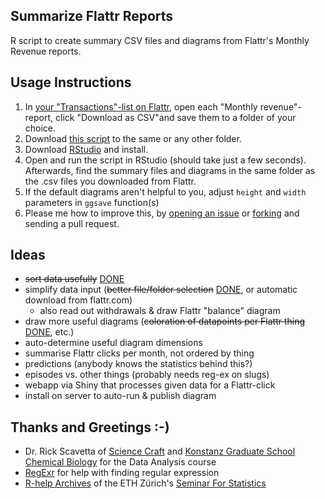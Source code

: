Summarize Flattr Reports
---

R script to create summary CSV files and diagrams from Flattr's Monthly Revenue reports.



Usage Instructions
---

1. In [your "Transactions"-list on Flattr](https://flattr.com/dashboard/transactions), open each "Monthly revenue"-report, click "Download as CSV"and save them to a folder of your choice.
1. Download [this script](https://github.com/KonScience/Summarise-Flattr-Reports/blob/master/summarise-flattr-reports.R) to the same or any other folder.
1. Download [RStudio](http://www.rstudio.com/products/rstudio/download/) and install.
1. Open and run the script in RStudio (should take just a few seconds). Afterwards, find the summary files and diagrams in the same folder as the .csv files you downloaded from Flattr.
1. If the default diagrams aren't helpful to you, adjust `height` and `width` parameters in `ggsave` function(s)
1. Please  me how to improve this, by [opening an issue](https://github.com/KonScience/Summarize-Flattr-Reports/issues/new) or [forking](https://github.com/KonScience/Summarize-Flattr-Reports/fork) and sending a pull request.

Ideas
---

- ~~sort data usefully~~ [DONE](https://github.com/KonScience/Summarize-Flattr-Reports/pull/1)
- simplify data input (~~better file/folder selection~~ [DONE](https://github.com/KonScience/Summarize-Flattr-Reports/commit/c4b8f15d4d0bdb8001b3a7255bb71077e76b8638), or automatic download from flattr.com)
  - also read out withdrawals & draw Flattr "balance" diagram
- draw more useful diagrams (~~coloration of datapoints per Flattr thing~~ [DONE](https://github.com/KonScience/Summarize-Flattr-Reports/commit/1e5ddef18fa89015688f3b9d3dc30db35c2b8652?diff=unified#diff-aecf3d2d8db8e5ca05c6f01653041e00L68), etc.)
- auto-determine useful diagram dimensions
- summarise Flattr clicks per month, not ordered by thing
- predictions (anybody knows the statistics behind this?)
- episodes vs. other things (probably needs reg-ex on slugs)
- webapp via Shiny that processes given data for a Flattr-click
- install on server to auto-run & publish diagram 

Thanks and Greetings :-)
---

- Dr. Rick Scavetta of [Science Craft](http://www.science-craft.com/) and  [Konstanz Graduate School Chemical Biology](http://www.chembiol.uni-konstanz.de/) for the Data Analysis course
- [RegExr](http://www.regexr.com/) for help with finding regular expression
- [R-help Archives](https://stat.ethz.ch/pipermail/r-help/) of the ETH Zürich's [Seminar For Statistics](https://stat.ethz.ch/)
